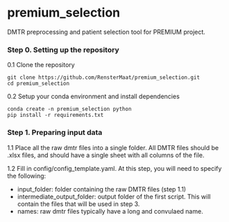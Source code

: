 # premium_selection
DMTR preprocessing and patient selection tool for PREMIUM project. 

### Step 0. Setting up the repository
0.1 Clone the repository

```
git clone https://github.com/RensterMaat/premium_selection.git
cd premium_selection
```

0.2 Setup your conda environment and install dependencies
```
conda create -n premium_selection python
pip install -r requirements.txt
```

### Step 1. Preparing input data
1.1 Place all the raw dmtr files into a single folder. All DMTR files should be .xlsx files, and should have a single sheet with all columns of the file. 

1.2 Fill in config/config_template.yaml. At this step, you will need to specify the following:
- input_folder: folder containing the raw DMTR files (step 1.1)
- intermediate_output_folder: output folder of the first script. This will contain the files that will be used in step 3.
- names: raw dmtr files typically have a long and convulaed name. 


